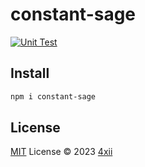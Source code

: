 # constant-sage

[![Unit Test](https://github.com/sxzz/ts-lib-starter/actions/workflows/unit-test.yml/badge.svg)](https://github.com/sxzz/ts-lib-starter/actions/workflows/unit-test.yml)

## Install

```bash
npm i constant-sage
```

## License

[MIT](./LICENSE) License © 2023 [4xii](https://github.com/4xii)
